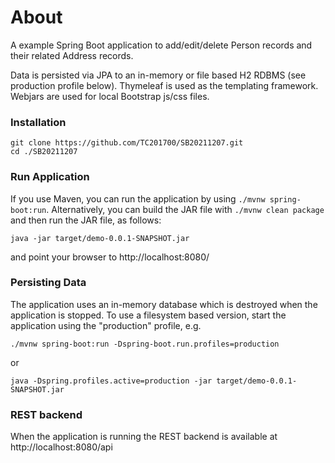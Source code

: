# About
A example Spring Boot application to add/edit/delete Person records and their related Address records.

Data is persisted via JPA to an in-memory or file based H2 RDBMS (see production profile below). Thymeleaf is used as the templating framework. Webjars are used for local Bootstrap js/css files.

### Installation 
```
git clone https://github.com/TC201700/SB20211207.git
cd ./SB20211207
```

### Run Application
If you use Maven, you can run the application by using ```./mvnw spring-boot:run```. Alternatively, you can build the JAR file with ```./mvnw clean package``` and then run the JAR file, as follows:
```
java -jar target/demo-0.0.1-SNAPSHOT.jar
```
and point your browser to http://localhost:8080/

### Persisting Data
The application uses an in-memory database which is destroyed when the application is stopped. To use a filesystem based version, start the application using the "production" profile, e.g.
```
./mvnw spring-boot:run -Dspring-boot.run.profiles=production
```
or
```
java -Dspring.profiles.active=production -jar target/demo-0.0.1-SNAPSHOT.jar
```

### REST backend

When the application is running the REST backend is available at http://localhost:8080/api
